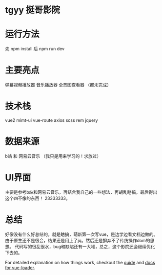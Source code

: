 # tgyy 挺哥影院



# 运行方法
先 npm install
后 npm run dev

# 主要亮点
弹幕视频播放器
音乐播放器
全景图查看器
（都未完成）

# 技术栈
vue2 mimt-ui vue-route axios scss rem jquery 

# 数据来源
b站 和 网易云音乐
（我只是用来学习的！求放过）

# UI界面
主要是参考b站和网易云音乐，再结合我自己的一些想法，再胡乱瞎搞。最后得出这个四不像的东西！ 23333333。

# 总结
好像没有什么好总结的，就是瞎搞，萌新第一次写vue，是边学边看文档边做的。由于原生还不是很会，结果还是用上了jq。然后还是摒弃不了传统操作dom的思想。
代码写的很乱很水，bug和缺陷还有一大堆，总之，这个影院还会继续优化下去的。


For detailed explanation on how things work, checkout the [guide](http://vuejs-templates.github.io/webpack/) and [docs for vue-loader](http://vuejs.github.io/vue-loader).
